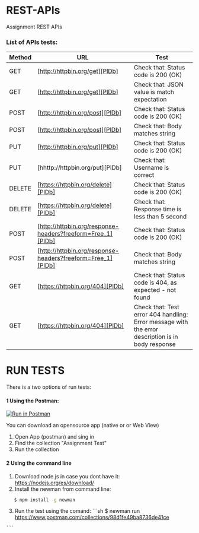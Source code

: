 # REST-APIs
Assignment REST APIs

### List of APIs tests:

| Method | URL | Test |
| ------ | ------ |----- |
| GET | [http://httpbin.org/get][PlDb] | Check that: Status code is 200 (OK) |
| GET | [http://httpbin.org/get][PlDb] | Check that: JSON value is match expectation |
| POST | [http://httpbin.org/post][PlDb] | Check that: Status code is 200 (OK) |
| POST | [http://httpbin.org/post][PlDb] | Check that: Body matches string |
| PUT | [http://httpbin.org/put][PlDb] | Check that: Status code is 200 (OK) |
| PUT | [hhttp://httpbin.org/put][PlDb] | Check that: Username is correct |
| DELETE | [https://httpbin.org/delete][PlDb] | Check that: Status code is 200 (OK) |
| DELETE | [https://httpbin.org/delete][PlDb] | Check that: Response time is less than 5 second |
| POST | [http://httpbin.org/response-headers?freeform=Free_1][PlDb] | Check that: Status code is 200 (OK) |
| POST | [http://httpbin.org/response-headers?freeform=Free_1][PlDb] | Check that: Body matches string |
| GET | [https://httpbin.org/404][PlDb] | Check that: Status code is 404, as expected - not found |
| GET | [https://httpbin.org/404][PlDb] | Check that: Test error 404 handling: Error message with the error description is in body response |


# RUN TESTS
There is a two options of run tests:
#### 1 Using the Postman:

[![Run in Postman](https://run.pstmn.io/button.svg)](https://app.getpostman.com/run-collection/98d1fe49ba8736de41ce)

You can download an opensource app (native or or Web View)

  1. Open App (postman) and sing in
  2. Find the collection "Assignment Test"
  3. Run the collection
 

#### 2 Using the command line
  1. Download node.js in case you dont have it: 
  https://nodejs.org/es/download/
  2. Install the newman from command line:
  ```sh
     $ npm install -g newman
  ```
  3. Run the test using the comand: 
    ```sh
     $ newman run https://www.postman.com/collections/98d1fe49ba8736de41ce
         
    ```
